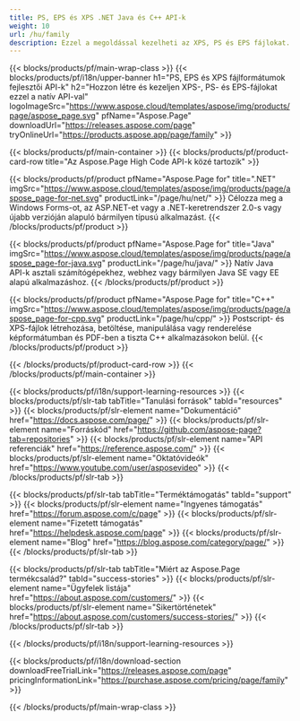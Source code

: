 ```yaml
---
title: PS, EPS és XPS .NET Java és C++ API-k
weight: 10
url: /hu/family
description: Ezzel a megoldással kezelheti az XPS, PS és EPS fájlokat. Gazdag funkcionalitása .NET, Java és C++ nyelvekhez.
---
```


{{< blocks/products/pf/main-wrap-class >}}
{{< blocks/products/pf/i18n/upper-banner h1="PS, EPS és XPS fájlformátumok fejlesztői API-k" h2="Hozzon létre és kezeljen XPS-, PS- és EPS-fájlokat ezzel a natív API-val" logoImageSrc="https://www.aspose.cloud/templates/aspose/img/products/page/aspose_page.svg" pfName="Aspose.Page" downloadUrl="https://releases.aspose.com/page" tryOnlineUrl="https://products.aspose.app/page/family" >}}


{{< blocks/products/pf/main-container >}}
{{< blocks/products/pf/product-card-row title="Az Aspose.Page High Code API-k közé tartozik" >}}

{{< blocks/products/pf/product pfName="Aspose.Page for" title=".NET" imgSrc="https://www.aspose.cloud/templates/aspose/img/products/page/aspose_page-for-net.svg" productLink="/page/hu/net/" >}}
Célozza meg a Windows Forms-ot, az ASP.NET-et vagy a .NET-keretrendszer 2.0-s vagy újabb verzióján alapuló bármilyen típusú alkalmazást.
{{< /blocks/products/pf/product >}}

{{< blocks/products/pf/product pfName="Aspose.Page for" title="Java" imgSrc="https://www.aspose.cloud/templates/aspose/img/products/page/aspose_page-for-java.svg" productLink="/page/hu/java/" >}}
Natív Java API-k asztali számítógépekhez, webhez vagy bármilyen Java SE vagy EE alapú alkalmazáshoz.
{{< /blocks/products/pf/product >}}

{{< blocks/products/pf/product pfName="Aspose.Page for" title="C++" imgSrc="https://www.aspose.cloud/templates/aspose/img/products/page/aspose_page-for-cpp.svg" productLink="/page/hu/cpp/" >}}
Postscript- és XPS-fájlok létrehozása, betöltése, manipulálása vagy renderelése képformátumban és PDF-ben a tiszta C++ alkalmazásokon belül.
{{< /blocks/products/pf/product >}}

{{< /blocks/products/pf/product-card-row >}}
{{< /blocks/products/pf/main-container >}}

{{< blocks/products/pf/i18n/support-learning-resources >}}
{{< blocks/products/pf/slr-tab tabTitle="Tanulási források" tabId="resources" >}}
{{< blocks/products/pf/slr-element name="Dokumentáció" href="https://docs.aspose.com/page/" >}}
{{< blocks/products/pf/slr-element name="Forráskód" href="https://github.com/aspose-page?tab=repositories" >}}
{{< blocks/products/pf/slr-element name="API referenciák" href="https://reference.aspose.com/" >}}
{{< blocks/products/pf/slr-element name="Oktatóvideók" href="https://www.youtube.com/user/asposevideo" >}}
{{< /blocks/products/pf/slr-tab >}}

{{< blocks/products/pf/slr-tab tabTitle="Terméktámogatás" tabId="support" >}}
{{< blocks/products/pf/slr-element name="Ingyenes támogatás" href="https://forum.aspose.com/c/page" >}}
{{< blocks/products/pf/slr-element name="Fizetett támogatás" href="https://helpdesk.aspose.com/page" >}}
{{< blocks/products/pf/slr-element name="Blog" href="https://blog.aspose.com/category/page/" >}}
{{< /blocks/products/pf/slr-tab >}}

{{< blocks/products/pf/slr-tab tabTitle="Miért az Aspose.Page termékcsalád?" tabId="success-stories" >}}
{{< blocks/products/pf/slr-element name="Ügyfelek listája" href="https://about.aspose.com/customers/" >}}
{{< blocks/products/pf/slr-element name="Sikertörténetek" href="https://about.aspose.com/customers/success-stories/" >}}
{{< /blocks/products/pf/slr-tab >}}

{{< /blocks/products/pf/i18n/support-learning-resources >}}

{{< blocks/products/pf/i18n/download-section downloadFreeTrialLink="https://releases.aspose.com/page" pricingInformationLink="https://purchase.aspose.com/pricing/page/family" >}}

{{< /blocks/products/pf/main-wrap-class >}}